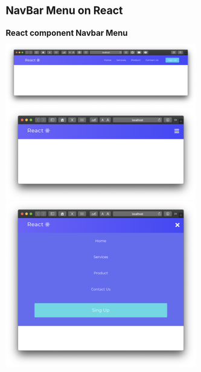 # NavBar Menu on React

## React component Navbar Menu

![fullsize](./images/fullsize.png)
![mobile](./images/mobile.png)
![mobile active](./images/mobile_active.png)
